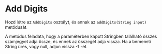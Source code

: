 # Add Digits

Hozd létre az `AddDigits` osztályt, és annak az `addDigits(String input)` metódusát.

A metódus feladata, hogy a paraméterben kapott Stringben található összes számjegyet adja össze, és ennek az összegét adja vissza.
Ha a bemeneti String üres, vagy null, adjon vissza -1 -et.
